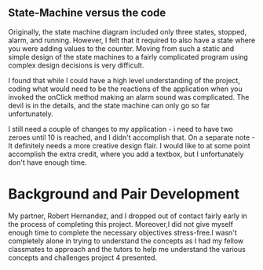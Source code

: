 ﻿## State-Machine versus the code

Originally, the state machine diagram included only three states, stopped, alarm, and running. However, I felt that it required to also have a state where you were adding values to the counter. Moving from such a static and simple design of the state machines to a fairly complicated program using complex design decisions is very difficult.

I found that while I could have a high level understanding of the project, coding what would need to be the reactions of the application when you invoked the onClick method making an alarm sound was complicated. The devil is in the details, and the state machine can only go so far unfortunately.

I still need a couple of changes to my application - i need to have two zeroes until 10 is reached, and I didn't accomplish that. On a separate note - It definitely needs a more creative design flair. I would like to at some point accomplish the extra credit, where you add a textbox, but I unfortunately don't have enough time. 

# Background and Pair Development

My partner, Robert Hernandez, and I dropped out of contact fairly early in the process of completing this project. Moreover,I did not give myself enough time to complete the necessary objectives stress-free.I wasn't completely alone in trying to understand the concepts as I had my fellow classmates to approach and the tutors to help me understand the various concepts and challenges project 4 presented.